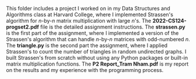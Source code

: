This folder includes a project I worked on in my Data Structures and Algorithms class at Harvard College, where I implemented Strassen's algorithm for *n*-by-*n* matrix multiplication with large *n*'s. The **2022-CS124-progset2.pdf** file is the detailed assignment instructions. The **strassen.py** is the first part of the assignment, where I implemented a version of the Strassen's algorithm that can handle *n*-by-*n* matrices with odd-numbered *n*. The **triangle.py** is the second part the assignment, where I applied Strassen's to count the number of triangles in random undirected graphs. I built Strassen's from scratch without using any Python packages or built-in matrix multiplication functions. The **P2 Report_Tram Nham.pdf** is my report on the results and my experience with the programming process.
